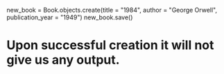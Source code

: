 new_book = Book.objects.create(title = "1984", author = "George Orwell", publication_year = "1949")
new_book.save()

# Upon successful creation it will not give us any output.
